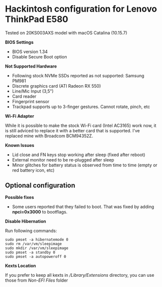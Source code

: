 # Hackintosh configuration for Lenovo ThinkPad E580

Tested on 20KS003AXS model with macOS Catalina (10.15.7)

**BIOS Settings**
* BIOS version 1.34
* Disable Secure Boot option

**Not Supported Hardware**
* Following stock NVMe SSDs reported as not supported: Samsung PM981
* Discrete graphics card (ATI Radeon RX 550)
* Line/Mic Input (3,5")
* Card reader
* Fingerprint sensor
* Trackpad supports up to 3-finger gestures. Cannot rotate, pinch, etc

**Wi-Fi Adapter**

While it is possible to make the stock Wi-Fi card (Intel AC3165) work now, it is still adviced to replace it with a better card that is supported.
I've replaced mine with Broadcom BCM94352Z.

**Known Issues**
* Lid close and FN keys stop working after sleep (fixed after reboot)
* External monitor need to be re-plugged after sleep
* Minor glitches for battery status is observed from time to time (empty or red battery icon, etc)

## Optional configuration
**Possible fixes**
* Some users reported that they failed to boot. That was fixed by adding **npci=0x3000** to bootflags.

**Disable Hibernation**

Run following commands:
```
sudo pmset -a hibernatemode 0
sudo rm /var/vm/sleepimage
sudo mkdir /var/vm/sleepimage
sudo pmset -a standby 0
sudo pmset -a autopoweroff 0
```

**Kexts Location**

If you prefer to keep all kexts in */Library/Extensions* directory, you can use those from *Non-EFI Files* folder
